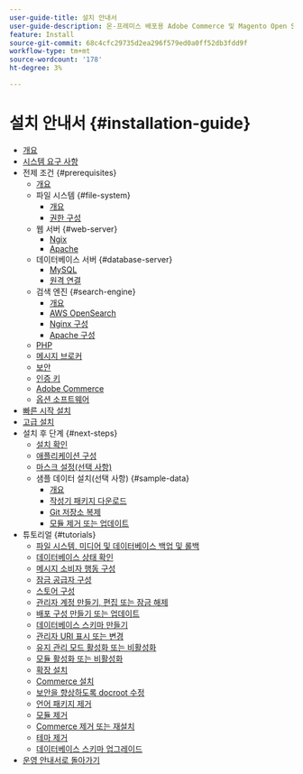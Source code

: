 ```yaml
---
user-guide-title: 설치 안내서
user-guide-description: 온-프레미스 배포용 Adobe Commerce 및 Magento Open Source을 설치하는 방법에 대해 알아봅니다.
feature: Install
source-git-commit: 68c4cfc29735d2ea296f579ed0a0ff52db3fdd9f
workflow-type: tm+mt
source-wordcount: '178'
ht-degree: 3%

---
```



# 설치 안내서 {#installation-guide}

- [개요](overview.md)
- [시스템 요구 사항](system-requirements.md)
- 전제 조건 {#prerequisites}
   - [개요](prerequisites/overview.md)
   - 파일 시스템 {#file-system}
      - [개요](prerequisites/file-system/overview.md)
      - [권한 구성](prerequisites/file-system/configure-permissions.md)
   - 웹 서버 {#web-server}
      - [Ngix](prerequisites/web-server/nginx.md)
      - [Apache](prerequisites/web-server/apache.md)
   - 데이터베이스 서버 {#database-server}
      - [MySQL](prerequisites/database/mysql.md)
      - [원격 연결](prerequisites/database/mysql-remote.md)
   - 검색 엔진 {#search-engine}
      - [개요](prerequisites/search-engine/overview.md)
      - [AWS OpenSearch](prerequisites/search-engine/aws-opensearch.md)
      - [Nginx 구성](prerequisites/search-engine/configure-nginx.md)
      - [Apache 구성](prerequisites/search-engine/configure-apache.md)
   - [PHP](prerequisites/php-settings.md)
   - [메시지 브로커](prerequisites/rabbitmq.md)
   - [보안](prerequisites/security.md)
   - [인증 키](prerequisites/authentication-keys.md)
   - [Adobe Commerce](prerequisites/commerce.md)
   - [옵션 소프트웨어](prerequisites/optional-software.md)
- [빠른 시작 설치](composer.md)
- [고급 설치](advanced.md)
- 설치 후 단계 {#next-steps}
   - [설치 확인](next-steps/verify.md)
   - [애플리케이션 구성](next-steps/configuration.md)
   - [마스크 설정(선택 사항)](next-steps/set-umask.md)
   - 샘플 데이터 설치(선택 사항) {#sample-data}
      - [개요](sample-data/overview.md)
      - [작성기 패키지 다운로드](sample-data/composer-packages.md)
      - [Git 저장소 복제](sample-data/git-repositories.md)
      - [모듈 제거 또는 업데이트](sample-data/remove-or-update.md)
- 튜토리얼 {#tutorials}
   - [파일 시스템, 미디어 및 데이터베이스 백업 및 롤백](tutorials/backup.md)
   - [데이터베이스 상태 확인](tutorials/database-status.md)
   - [메시지 소비자 행동 구성](tutorials/message-consumers.md)
   - [잠금 공급자 구성](tutorials/lock-provider.md)
   - [스토어 구성](tutorials/store.md)
   - [관리자 계정 만들기, 편집 또는 잠금 해제](tutorials/admin.md)
   - [배포 구성 만들기 또는 업데이트](tutorials/deployment.md)
   - [데이터베이스 스키마 만들기](tutorials/database.md)
   - [관리자 URI 표시 또는 변경](tutorials/admin-uri.md)
   - [유지 관리 모드 활성화 또는 비활성화](tutorials/maintenance-mode.md)
   - [모듈 활성화 또는 비활성화](tutorials/manage-modules.md)
   - [확장 설치](tutorials/extensions.md)
   - [Commerce 설치](tutorials/install.md)
   - [보안을 향상하도록 docroot 수정](tutorials/docroot.md)
   - [언어 패키지 제거](tutorials/language-packages.md)
   - [모듈 제거](tutorials/uninstall-modules.md)
   - [Commerce 제거 또는 재설치](tutorials/uninstall.md)
   - [테마 제거](tutorials/themes.md)
   - [데이터베이스 스키마 업그레이드](tutorials/database-upgrade.md)
- [운영 안내서로 돌아가기](https://experienceleague.adobe.com/docs/commerce-operations/operational-guides/home.html)
